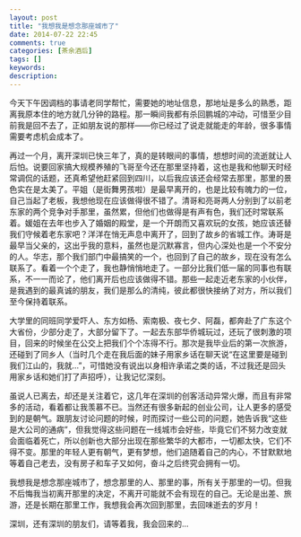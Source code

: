 ```yaml
---
layout: post
title: "我想我是想念那座城市了"
date: 2014-07-22 22:45
comments: true
categories: [茶余酒后]
tags: []
keywords: 
description: 
---
```

今天下午因调档的事请老同学帮忙，需要她的地址信息，那地址是多么的熟悉，距离我原本住的地方就几分钟的路程。那一瞬间我都有杀回鹏城的冲动，可惜至少目前我是回不去了，正如朋友说的那样——你已经过了说走就能走的年龄，很多事情需要考虑机会成本了。

再过一个月，离开深圳已快三年了，真的是转眼间的事情，想想时间的流逝就让人后怕。说要回家搞大规模养殖的飞哥至今还在那里坚持着，这也是我和他聊天时经常调侃的话题，还真希望他赶紧回到四川，以后我应该还会经常去那里，那里的景色实在是太美了。平姐（是街舞男孩啦）是最早离开的，也是比较有魄力的一位，自己当起了老板，我想他现在应该做得很不错了。清哥和亮哥两人分别到了以前老东家的两个竞争对手那里，虽然累，但他们也做得是有声有色，我们还时常联系着。媛姐在去年也步入了婚姻的殿堂，是一个开朗而又喜欢玩的女孩，她应该还替我们守候着老东家吧？洋洋在悄无声息中离开了，回到了故乡的省城工作。涛哥是最早当父亲的，这出乎我的意料，虽然也是沉默寡言，但内心深处也是一个不安分的人。华志，那个我们部门中最搞笑的一个，也回到了自己的故乡，现在没有怎么联系了。看着一个个走了，我也静悄悄地走了。一部分比我们低一届的同事也有联系，不一一而论了，他们离开后也应该做得不错。那些一起走近老东家的小伙伴，是我遇到的最真诚的朋友，我们是那么的清纯，彼此都很快接纳了对方，所以我们至今保持着联系。

大学里的同班同学爱吓人、东方如杨、索南极、夜七夕、阿磊，都奔赴了广东这个大省份，少部分走了，大部分留下了。一起去东部华侨城玩过，还玩了很刺激的项目，回来的时候坐在公交上把我们个个冻得不行。那次是我毕业后的第一次旅游，还碰到了同乡人（当时几个走在我后面的妹子用家乡话在聊天说“在这里要是碰到我们江山的，我就...”，可惜她没有说出以身相许承诺之类的话，不过我还是回头用家乡话和她们打了声招呼），让我记忆深刻。

<!--more-->
虽说人已离去，却还是关注着它，这几年在深圳的创客活动异常火爆，而且有非常多的活动，看着都让我羡慕不已。当然还有很多新起的创业公司，让人更多的感受到的是朝气。跟朋友讨论问题的时候，时而探讨一些公司的问题，她告诉我“这些是大公司的通病”，但我觉得这些问题在一线城市会好些，毕竟它们不努力改变就会面临着死亡，所以创新也大部分出现在那些繁华的大都市，一切都太快，它们不得不变。那里的年轻人更有朝气，更有梦想，他们追随着自己的内心，不甘默默地等着自己老去，没有房子和车子又如何，奋斗之后终究会拥有一切。

我想我是想念那座城市了，想念那里的人、那里的事，所有关于那里的一切。但我不后悔我当初离开那里的决定，不离开可能就不会有现在的自己。无论是出差、旅游，还是长期在那里工作，我想我会再次回到那里，去回味逝去的岁月！

深圳，还有深圳的朋友们，请等着我，我会回来的...